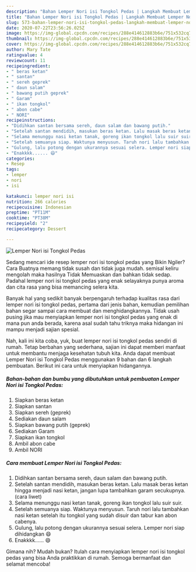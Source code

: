 ```yaml
---
description: "Bahan Lemper Nori isi Tongkol Pedas | Langkah Membuat Lemper Nori isi Tongkol Pedas Yang Mudah Dan Praktis"
title: "Bahan Lemper Nori isi Tongkol Pedas | Langkah Membuat Lemper Nori isi Tongkol Pedas Yang Mudah Dan Praktis"
slug: 573-bahan-lemper-nori-isi-tongkol-pedas-langkah-membuat-lemper-nori-isi-tongkol-pedas-yang-mudah-dan-praktis
date: 2020-07-22T23:56:26.025Z
image: https://img-global.cpcdn.com/recipes/288e414612883b6e/751x532cq70/lemper-nori-isi-tongkol-pedas-foto-resep-utama.jpg
thumbnail: https://img-global.cpcdn.com/recipes/288e414612883b6e/751x532cq70/lemper-nori-isi-tongkol-pedas-foto-resep-utama.jpg
cover: https://img-global.cpcdn.com/recipes/288e414612883b6e/751x532cq70/lemper-nori-isi-tongkol-pedas-foto-resep-utama.jpg
author: Mary Tate
ratingvalue: 4
reviewcount: 11
recipeingredient:
- " beras ketan"
- " santan"
- " sereh geprek"
- " daun salam"
- " bawang putih geprek"
- " Garam"
- " ikan tongkol"
- " abon cabe"
- " NORI"
recipeinstructions:
- "Didihkan santan bersama sereh, daun salam dan bawang putih."
- "Setelah santan mendidih, masukan beras ketan. Lalu masak beras ketan hingga menjadi nasi ketan, jangan lupa tambahkan garam secukupnya. (cara liwet)"
- "Selama menunggu nasi ketan tanak, goreng ikan tongkol lalu suir suir."
- "Setelah semuanya siap. Waktunya menyusun. Taruh nori lalu tambahkan nasi ketan setelah itu tongkol yang sudah disuir dan tabur kan abon cabenya."
- "Gulung, lalu potong dengan ukurannya sesuai selera. Lemper nori siap dihidangkan 😄"
- "Enakkkk...... 😄"
categories:
- Resep
tags:
- lemper
- nori
- isi

katakunci: lemper nori isi 
nutrition: 266 calories
recipecuisine: Indonesian
preptime: "PT11M"
cooktime: "PT38M"
recipeyield: "2"
recipecategory: Dessert

---
```



![Lemper Nori isi Tongkol Pedas](https://img-global.cpcdn.com/recipes/288e414612883b6e/751x532cq70/lemper-nori-isi-tongkol-pedas-foto-resep-utama.jpg)

Sedang mencari ide resep lemper nori isi tongkol pedas yang Bikin Ngiler? Cara Buatnya memang tidak susah dan tidak juga mudah. semisal keliru mengolah maka hasilnya Tidak Memuaskan dan bahkan tidak sedap. Padahal lemper nori isi tongkol pedas yang enak selayaknya punya aroma dan cita rasa yang bisa memancing selera kita.



Banyak hal yang sedikit banyak berpengaruh terhadap kualitas rasa dari lemper nori isi tongkol pedas, pertama dari jenis bahan, kemudian pemilihan bahan segar sampai cara membuat dan menghidangkannya. Tidak usah pusing jika mau menyiapkan lemper nori isi tongkol pedas yang enak di mana pun anda berada, karena asal sudah tahu triknya maka hidangan ini mampu menjadi sajian spesial.


Nah, kali ini kita coba, yuk, buat lemper nori isi tongkol pedas sendiri di rumah. Tetap berbahan yang sederhana, sajian ini dapat memberi manfaat untuk membantu menjaga kesehatan tubuh kita. Anda dapat membuat Lemper Nori isi Tongkol Pedas menggunakan 9 bahan dan 6 langkah pembuatan. Berikut ini cara untuk menyiapkan hidangannya.

<!--inarticleads1-->

##### Bahan-bahan dan bumbu yang dibutuhkan untuk pembuatan Lemper Nori isi Tongkol Pedas:

1. Siapkan  beras ketan
1. Siapkan  santan
1. Siapkan  sereh (geprek)
1. Sediakan  daun salam
1. Siapkan  bawang putih (geprek)
1. Sediakan  Garam
1. Siapkan  ikan tongkol
1. Ambil  abon cabe
1. Ambil  NORI




<!--inarticleads2-->

##### Cara membuat Lemper Nori isi Tongkol Pedas:

1. Didihkan santan bersama sereh, daun salam dan bawang putih.
1. Setelah santan mendidih, masukan beras ketan. Lalu masak beras ketan hingga menjadi nasi ketan, jangan lupa tambahkan garam secukupnya. (cara liwet)
1. Selama menunggu nasi ketan tanak, goreng ikan tongkol lalu suir suir.
1. Setelah semuanya siap. Waktunya menyusun. Taruh nori lalu tambahkan nasi ketan setelah itu tongkol yang sudah disuir dan tabur kan abon cabenya.
1. Gulung, lalu potong dengan ukurannya sesuai selera. Lemper nori siap dihidangkan 😄
1. Enakkkk...... 😄




Gimana nih? Mudah bukan? Itulah cara menyiapkan lemper nori isi tongkol pedas yang bisa Anda praktikkan di rumah. Semoga bermanfaat dan selamat mencoba!
